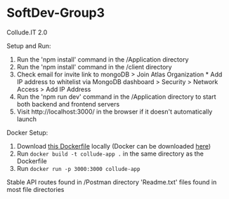 # SoftDev-Group3
Collude.IT 2.0

Setup and Run:
  1. Run the 'npm install' command in the /Application directory
  2. Run the 'npm install' command in the /client directory
  3. Check email for invite link to mongoDB > Join Atlas Organization
    * Add IP address to whitelist via MongoDB dashboard > Security > Network Access > Add IP Address
  4. Run the 'npm run dev' command in the /Application directory to start both backend and frontend servers
  5. Visit http://localhost:3000/ in the browser if it doesn't automatically launch

Docker Setup:
  1. Download [this Dockerfile]() locally (Docker can be downloaded [here](https://docs.docker.com/get-docker/))
  2. Run `docker build -t collude-app .` in the same directory as the Dockerfile
  3. Run `docker run -p 3000:3000 collude-app`


Stable API routes found in /Postman directory
'Readme.txt' files found in most file directories
